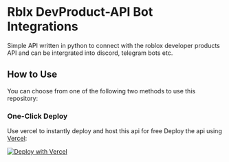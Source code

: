 # Rblx DevProduct-API Bot Integrations

Simple API written in python to connect with the roblox developer products API and can be intergrated into discord, telegram bots etc.
 

## How to Use

You can choose from one of the following two methods to use this repository:

### One-Click Deploy

Use vercel to instantly deploy and host this api for free
Deploy the api using [Vercel](https://vercel.com/new):

[![Deploy with Vercel](https://vercel.com/button)](https://vercel.com/new/git/external?repository-url=https://github.com/dotfyles/DevProduct-API&project-name=DevProductAPI&repository-name=node-API)
